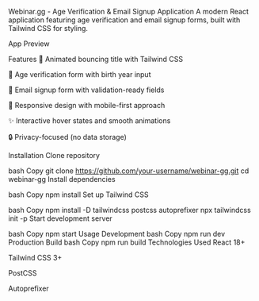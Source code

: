 Webinar.gg - Age Verification & Email Signup Application
A modern React application featuring age verification and email signup forms, built with Tailwind CSS for styling.

App Preview <!-- Add screenshot path if available -->

Features
🎯 Animated bouncing title with Tailwind CSS

📅 Age verification form with birth year input

📧 Email signup form with validation-ready fields

🎨 Responsive design with mobile-first approach

✨ Interactive hover states and smooth animations

🔒 Privacy-focused (no data storage)

Installation
Clone repository

bash
Copy
git clone https://github.com/your-username/webinar-gg.git
cd webinar-gg
Install dependencies

bash
Copy
npm install
Set up Tailwind CSS

bash
Copy
npm install -D tailwindcss postcss autoprefixer
npx tailwindcss init -p
Start development server

bash
Copy
npm start
Usage
Development
bash
Copy
npm run dev
Production Build
bash
Copy
npm run build
Technologies Used
React 18+

Tailwind CSS 3+

PostCSS

Autoprefixer
